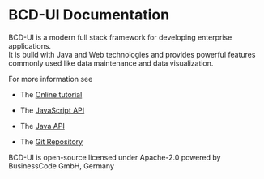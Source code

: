 # BCD-UI Documentation

BCD-UI is a modern full stack framework for developing enterprise applications. \
It is build with Java and Web technologies and provides powerful features commonly used like data maintenance and data visualization.

For more information see

- The [Online tutorial](https://.docs/tutorial)
  
- The [JavaScript API](https://.docs/jsDoc)
  
- The [Java API](https://.docs/javaDoc)

- The [Git Repository](https://github.com/businesscode/BCD-UI)

BCD-UI is open-source licensed under Apache-2.0 powered by BusinessCode GmbH, Germany